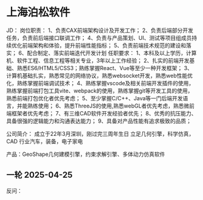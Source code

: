 # 上海泊松软件

JD：
岗位职责：
1、负责CAX前端架构设计及开发工作；
2、负责后端部分开发任务，负责前后端接口联调工作；
4、负责与产品策划、UI、测试等项目组成员持续优化前端架构和体验，提升前端性能指标；
5、负责前端技术规范的建设和落实；
6、配合制定、落实前端迭代开发计划
任职要求：
1、本科及以上学历，计算机、软件工程、信息工程等相关专业，3年以上工作经验；
2、扎实的前端开发基础、熟悉ES6/HTML5/CSS3；熟练掌握React、Vue等至少一种开发框架；
3、计算机基础扎实，熟悉常见的网络协议，熟悉websocket开发，熟悉web性能优化，熟练掌握前端调试技术；
4、熟练掌握vscode及相关前端开发插件的使用，熟练掌握前端打包工具vite、webpack的使用，熟练掌握git等开发工具的使用，熟悉前端打包优化者优先考虑；
5、至少掌握C/C++、Java等一门后端开发语言，并能熟练使用；
6、熟悉ThreeJS的使用,熟悉webGL者优先考虑，熟悉微前端框架者优先考虑；
7、有三维CAD软件开发经验者优先；
8、优秀的抗压能力、具备很强的逻辑能力和沟通表达能力；
9、具备对产品性能有追求极致的品质；

公司简介：
成立于22年3月深圳，刚过完三周年生日
立足几何引擎，科学仿真，CAD
行业汽车，装备，电子家电

产品：GeoShape几何建模引擎，约束求解引擎、多体动力仿真软件

## 一轮 2025-04-25

反问：
